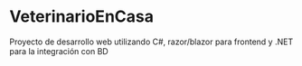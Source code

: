 # VeterinarioEnCasa

Proyecto de desarrollo web utilizando C#, razor/blazor para frontend y .NET para la integración con BD

